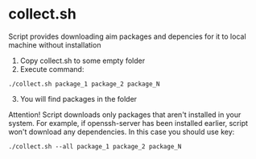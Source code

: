 # collect.sh
Script provides downloading aim packages and depencies for it to local machine without installation

1. Copy collect.sh to some empty folder
2. Execute command:
```
./collect.sh package_1 package_2 package_N
```
3. You will find packages in the folder

Attention! Script downloads only packages that aren't installed in your system. For example, if openssh-server has been installed earlier, script won't download any dependencies. In this case you should use key:

```
./collect.sh --all package_1 package_2 package_N
```
